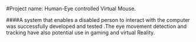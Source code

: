 #Project name: Human-Eye controlled Virtual Mouse.


####A system that enables a disabled person to interact 
with the computer was successfully developed and 
tested .The eye movement detection and tracking have 
also potential use in gaming and virtual Reality.
